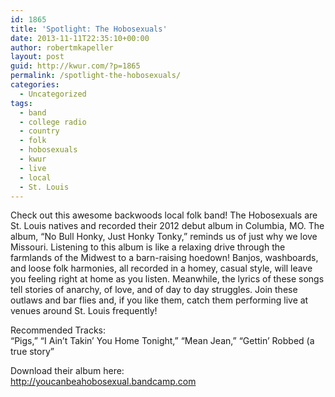 ```yaml
---
id: 1865
title: 'Spotlight: The Hobosexuals'
date: 2013-11-11T22:35:10+00:00
author: robertmkapeller
layout: post
guid: http://kwur.com/?p=1865
permalink: /spotlight-the-hobosexuals/
categories:
  - Uncategorized
tags:
  - band
  - college radio
  - country
  - folk
  - hobosexuals
  - kwur
  - live
  - local
  - St. Louis
---
```

<div class="pf-content">
  <p>
    Check out this awesome backwoods local folk band! The Hobosexuals are St. Louis natives and recorded their 2012 debut album in Columbia, MO. The album, “No Bull Honky, Just Honky Tonky,” reminds us of just why we love Missouri. Listening to this album is like a relaxing drive through the farmlands of the Midwest to a barn-raising hoedown! Banjos, washboards, and loose folk harmonies, all recorded in a homey, casual style, will leave you feeling right at home as you listen. Meanwhile, the lyrics of these songs tell stories of anarchy, of love, and of day to day struggles. Join these outlaws and bar flies and, if you like them, catch them performing live at venues around St. Louis frequently!
  </p>
  
  <p>
    Recommended Tracks:<br /> “Pigs,” “I Ain’t Takin’ You Home Tonight,” “Mean Jean,” “Gettin’ Robbed (a true story”
  </p>
  
  <p>
    Download their album here:<br /> <a href="http://youcanbeahobosexual.bandcamp.com">http://youcanbeahobosexual.bandcamp.com</a>
  </p>
</div>